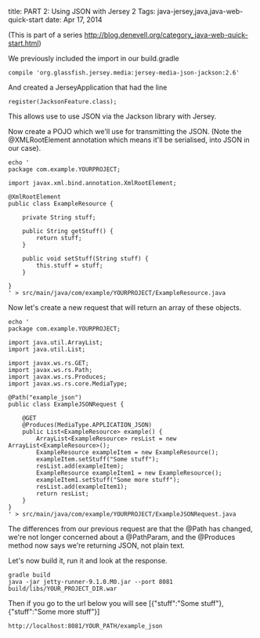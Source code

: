title: PART 2: Using JSON with Jersey 2
Tags: java-jersey,java,java-web-quick-start
date: Apr 17, 2014

(This is part of a series http://blog.denevell.org/category_java-web-quick-start.html)

We previously included the import in our build.gradle

    compile 'org.glassfish.jersey.media:jersey-media-json-jackson:2.6'
    
And created a JerseyApplication that had the line

    register(JacksonFeature.class);
    
This allows use to use JSON via the Jackson library with Jersey.

Now create a POJO which we'll use for transmitting the JSON. (Note the @XMLRootElement annotation which means it'll be serialised, into JSON in our case).

    echo '
    package com.example.YOURPROJECT;
    
    import javax.xml.bind.annotation.XmlRootElement;
    
    @XmlRootElement
    public class ExampleResource {
    	
    	private String stuff;
    
    	public String getStuff() {
    		return stuff;
    	}
    
    	public void setStuff(String stuff) {
    		this.stuff = stuff;
    	}
    
    }
    ' > src/main/java/com/example/YOURPROJECT/ExampleResource.java
    

Now let's create a new request that will return an array of these objects.

    echo '
    package com.example.YOURPROJECT;
    
    import java.util.ArrayList;
    import java.util.List;
    
    import javax.ws.rs.GET;
    import javax.ws.rs.Path;
    import javax.ws.rs.Produces;
    import javax.ws.rs.core.MediaType;
    
    @Path("example_json")
    public class ExampleJSONRequest {
    
        @GET
        @Produces(MediaType.APPLICATION_JSON)
        public List<ExampleResource> example() {
            ArrayList<ExampleResource> resList = new ArrayList<ExampleResource>();
            ExampleResource exampleItem = new ExampleResource();
            exampleItem.setStuff("Some stuff");
            resList.add(exampleItem);
            ExampleResource exampleItem1 = new ExampleResource();
            exampleItem1.setStuff("Some more stuff");
            resList.add(exampleItem1);
            return resList;
        }
    }
    ' > src/main/java/com/example/YOURPROJECT/ExampleJSONRequest.java

The differences from our previous request are that the @Path has changed, we're not longer concerned about a @PathParam, and the @Produces method now says we're returning JSON, not plain text.

Let's now build it, run it and look at the response.

    gradle build
    java -jar jetty-runner-9.1.0.M0.jar --port 8081 build/libs/YOUR_PROJECT_DIR.war
     
Then if you go to the url below you will see [{"stuff":"Some stuff"},{"stuff":"Some more stuff"}]

    http://localhost:8081/YOUR_PATH/example_json
    
